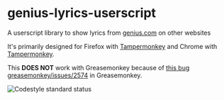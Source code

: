 # genius-lyrics-userscript

A userscript library to show lyrics from [genius.com](https://genius.com/) on other websites

It's primarily designed for Firefox with [Tampermonkey](https://addons.mozilla.org/en-US/firefox/addon/tampermonkey/) and Chrome with [Tampermonkey](https://www.tampermonkey.net/).

This **DOES NOT** work with Greasemonkey because of [this bug greasemonkey/issues/2574](https://github.com/greasemonkey/greasemonkey/issues/2574) in Greasemonkey.

![Codestyle standard status](https://github.com/cvzi/genius-lyrics-userscript/workflows/standardjs/badge.svg)
